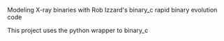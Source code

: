 Modeling X-ray binaries with Rob Izzard's binary_c rapid binary evolution code

This project uses the python wrapper to binary_c 


